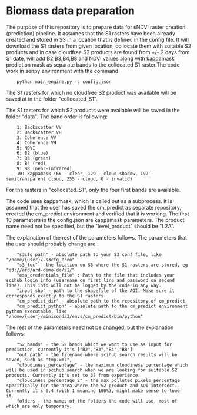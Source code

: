# Biomass data preparation
The purpose of this repository is to prepare data for sNDVI raster creation (prediction) pipeline. It assumes that the S1 rasters have been already created and stored in S3 in a location that is defined in the config file. It will download the S1 rasters from given location, collocate them with suitable S2 products and in case cloudfree S2 products are found from +/- 2 days from S1 date, will add B2,B3,B4,B8 and NDVI values along with kappamask prediction mask as separate bands to the collocated S1 raster.The code work in senpy environment with the command

        python main_engine.py -c config.json
 
The S1 rasters for which no cloudfree S2 product was available will be saved at in the folder "collocated_S1".

The S1 rasters for which S2 products were available will be saved in the folder "data". The band order is following:

        1: Backscatter VV
        2: Backscatter VH
        3: Coherence VV
        4: Coherence VH
        5: NDVI
        6: B2 (blue)
        7: B3 (green)
        8: B4 (red)
        9: B8 (near-infrared)
        10: kappamask (66 - clear, 129 - cloud shadow, 192 - semitransparent cloud, 255 - cloud, 0 - invalid)

For the rasters in "collocated_S1", only the four first bands are available.

The code uses kappamask, which is called out as a subprocess. It is assumed that the user has saved the cm_predict as separate repository, created the cm_predict environment and verified that it is working. The first 10 parameters in the config.json are kappamask parameters. The product name need not be specified, but the "level_product" should be "L2A".

The explanation of the rest of the parameters follows. The parameters that the user should probably change are:

        "s3cfg_path" - absolute path to your S3 conf file, like "/home/{user}/.s3cfg_creo"
        "s3_loc" - the location on S3 where the S1 rasters are stored, eg "s3://ard/ard-demo-de/s1/"
        "esa_credentials_file" : Path to the file that includes your scihub login info (username on first line and password on second line). This info will not be logged by the code in any way.
        "input_shp" - path to the shapefile of the AOI. Make sure it corresponds exactly to the S1 rasters.
        "cm_predict_dir" - absolute path to the repository of cm_predict
        "cm_predict_python" - absolute path to the cm_predict environment python executable, like "/home/{user}/miniconda3/envs/cm_predict/bin/python"

The rest of the parameters need not be changed, but the explanation follows:

        "S2_bands" - the S2 bands which we want to use as input for prediction, currently it's ["B2","B3","B4","B8"]
        "out_path" - the filename where scihub search results will be saved, such as "tmp.xml",
        "cloudiness_percentage" - the maximum cloudiness percentage which will be used in scihub search when we are looking for suitable S2 products. Currently it's set to 35 from experience.
        "cloudiness_percentage_2" - the max polluted pixels percentage specifically for the area where the S2 product and AOI intersect. Currently it's 0.4 (with 1 meaning 100%), might make sense to lower it.
        folders - the names of the folders the code will use, most of which are only temporary. 
